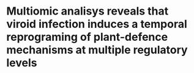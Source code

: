 # Multiomic analisys reveals that viroid infection induces a temporal reprograming of plant-defence mechanisms at multiple regulatory levels
